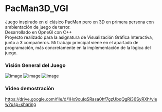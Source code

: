 # PacMan3D_VGI
Juego inspirado en el clásico PacMan pero en 3D en primera persona con ambientación de juego de terror.  
Desarrollado en OpneGl con C++  
Proyecto realizado para la asignatura de Visualización Gráfica Interactiva, junto a 3 compañeros. Mi trabajo principal viene en el apartado de programación, más concretamente en la implementación de la lógica del juego.
### Visión General del Juego
![image](https://github.com/user-attachments/assets/7d5d4cc8-24aa-40e6-b773-2ad058579865)
![image](https://github.com/user-attachments/assets/44fbe988-f65f-41b6-9522-b296c9a58682)
![image](https://github.com/user-attachments/assets/84e50ec4-3e07-4dc6-b04c-dbd815c728da)
### Video demostración
https://drive.google.com/file/d/1Hx9ouIqSRasa0hf7gzUbqQgRi36SyRXh/view?usp=sharing
